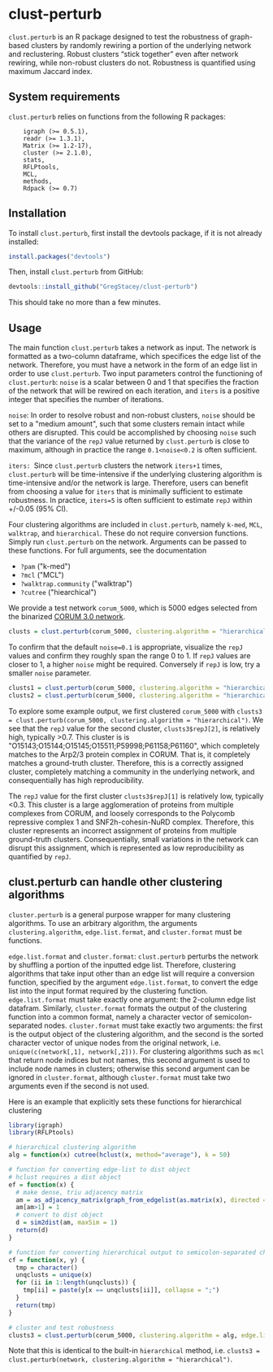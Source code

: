 # clust-perturb

`clust.perturb` is an R package designed to test the robustness of graph-based clusters by randomly rewiring a portion of the underlying network and reclustering. Robust clusters “stick together” even after network rewiring, while non-robust clusters do not. Robustness is quantified using maximum Jaccard index.

## System requirements

`clust.perturb` relies on functions from the following R packages:

```
	igraph (>= 0.5.1),
	readr (>= 1.3.1),
	Matrix (>= 1.2-17),
	cluster (>= 2.1.0),
	stats,
	RFLPtools,
	MCL,
	methods,
	Rdpack (>= 0.7)
```

## Installation

To install `clust.perturb`, first install the devtools package, if it is not already installed: 

```r
install.packages("devtools") 
```

Then, install `clust.perturb` from GitHub: 

```r
devtools::install_github("GregStacey/clust-perturb")
```

This should take no more than a few minutes.


## Usage

The main function `clust.perturb` takes a network as input. The network is formatted as a two-column  dataframe, which specifices the edge list of the network. Therefore, you must have a network in the form of an edge list in order to use `clust.perturb`. Two input parameters control the functioning of `clust.perturb`: `noise` is a scalar between 0 and 1 that specifies the fraction of the network that will be rewired on each iteration, and `iters` is a positive integer that specifies the number of iterations. 

`noise`: In order to resolve robust and non-robust clusters, `noise` should be set to a "medium amount", such that some clusters remain intact while others are disrupted. This could be accomplished by choosing `noise` such that the variance of the `repJ` value returned by `clust.perturb` is close to maximum, although in practice the range `0.1<noise<0.2` is often sufficient.

`iters: `Since `clust.perturb` clusters the network `iters+1` times, `clust.perturb` will be time-intensive if the underlying clustering algorithm is time-intensive and/or the network is large. Therefore, users can benefit from choosing a value for `iters` that is minimally sufficient to estimate robustness. In practice, `iters=5` is often sufficient to estimate `repJ` within +/-0.05 (95% CI).

Four clustering algorithms are included in `clust.perturb`, namely `k-med`, `MCL`, `walktrap`, and `hierarchical`. These do not require conversion functions. Simply run `clust.perturb` on the network. Arguments can be passed to these functions. For full arguments, see the documentation
- `?pam` ("k-med")
- `?mcl` ("MCL")
- `?walktrap.community` ("walktrap")
- `?cutree` ("hiearchical")

We provide a test network `corum_5000`, which is 5000 edges selected from the binarized [CORUM 3.0 network](https://mips.helmholtz-muenchen.de/corum/#download).

```r
clusts = clust.perturb(corum_5000, clustering.algorithm = "hierarchical", k=20)
```

To confirm that the default `noise=0.1` is appropriate, visualize the `repJ` values and confirm they roughly span the range 0 to 1. If `repJ` values are closer to 1, a higher `noise` might be required. Conversely if `repJ` is low, try a smaller `noise` parameter.

```r
clusts1 = clust.perturb(corum_5000, clustering.algorithm = "hierarchical", k = 25, noise = 0.01) # lower noise
clusts2 = clust.perturb(corum_5000, clustering.algorithm = "hierarchical", k = 25, noise = 0.2) # higher noise
```

To explore some example output, we first clustered `corum_5000` with `clusts3 = clust.perturb(corum_5000, clustering.algorithm = "hierarchical")`. We see that the `repJ` value for the second cluster, `clusts3$repJ[2]`, is relatively high, typically >0.7. This cluster is is "O15143;O15144;O15145;O15511;P59998;P61158;P61160", which completely matches to the Arp2/3 protein complex in CORUM. That is, it completely matches a ground-truth cluster. Therefore, this is a correctly assigned cluster, completely matching a community in the underlying network, and consequentially has high reproducibility.

The `repJ` value for the first cluster `clusts3$repJ[1]` is relatively low, typically <0.3. This cluster is a large agglomeration of proteins from multiple complexes from CORUM, and loosely corresponds to the Polycomb repressive complex 1 and SNF2h-cohesin-NuRD complex. Therefore, this cluster represents an incorrect assignment of proteins from multiple ground-truth clusters. Consequentially, small variations in the network can disrupt this assignment, which is represented as low reproducibility as quantified by `repJ`.

## clust.perturb can handle other clustering algorithms

`cluster.perturb` is a general purpose wrapper for many clustering algorithms. To use an arbitrary algorithm, the arguments `clustering.algorithm`, `edge.list.format`, and `cluster.format` must be functions. 

`edge.list.format` and `cluster.format`: `clust.perturb` perturbs the network by shuffling a portion of the inputted edge list. Therefore, clustering algorithms that take input other than an edge list will require a conversion function, specified by the argument `edge.list.format`, to convert the edge list into the input format required by the clustering function. `edge.list.format` must take exactly one argument: the 2-column edge list datafram. Similarly, `cluster.format` formats the output of the clustering function into a common format, namely a character vector of semicolon-separated nodes. `cluster.format` must take exactly two arguments: the first is the output object of the clustering algorithm, and the second is the sorted character vector of unique nodes from the original network, i.e. `unique(c(network[,1], network[,2]))`. For clustering algorithms such as `mcl` that return node indices but not names, this second argument is used to include node names in clusters; otherwise this second argument can be ignored in `cluster.format`, although `cluster.format` must take two arguments even if the second is not used.

Here is an example that explicitly sets these functions for hierarchical clustering

```r
library(igraph)
library(RFLPtools)

# hierarchical clustering algorithm
alg = function(x) cutree(hclust(x, method="average"), k = 50)

# function for converting edge-list to dist object
# hclust requires a dist object
ef = function(x) {
  # make dense, triu adjacency matrix
  am = as_adjacency_matrix(graph_from_edgelist(as.matrix(x), directed = F), sparse = F)
  am[am>1] = 1
  # convert to dist object
  d = sim2dist(am, maxSim = 1)
  return(d)
}

# function for converting hierarchical output to semicolon-separated character vector
cf = function(x, y) {
  tmp = character()
  unqclusts = unique(x)
  for (ii in 1:length(unqclusts)) {
    tmp[ii] = paste(y[x == unqclusts[ii]], collapse = ";")
  }
  return(tmp)
}

# cluster and test robustness
clusts3 = clust.perturb(corum_5000, clustering.algorithm = alg, edge.list.format = ef, cluster.format = cf)
```

Note that this is identical to the built-in `hierarchical` method, i.e. `clusts3 = clust.perturb(network, clustering.algorithm = "hierarchical")`.


